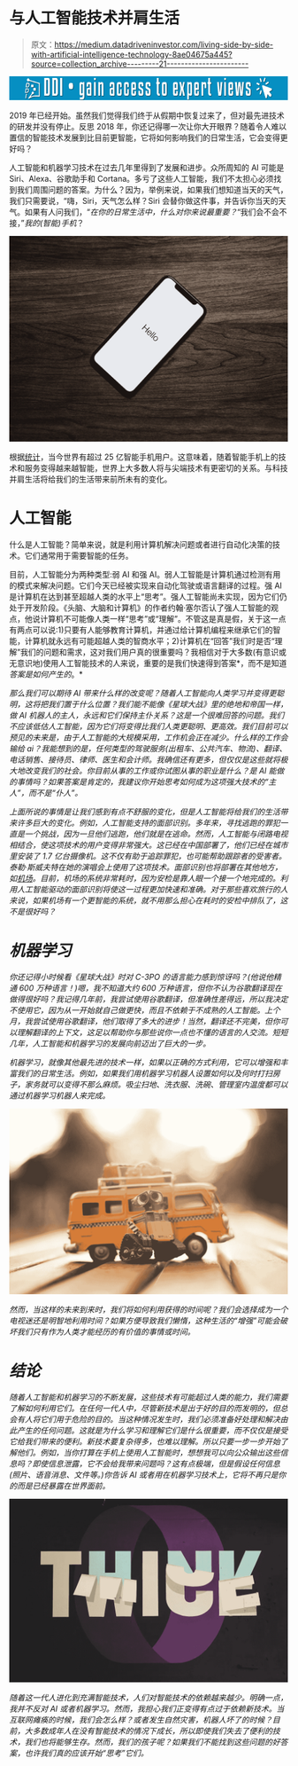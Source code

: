 # 与人工智能技术并肩生活

> 原文：<https://medium.datadriveninvestor.com/living-side-by-side-with-artificial-intelligence-technology-8ae04675a445?source=collection_archive---------21----------------------->

[![](img/504d6d748fcf9512505f4f52168c2d9d.png)](http://www.track.datadriveninvestor.com/1B9E)

2019 年已经开始。虽然我们觉得我们终于从假期中恢复过来了，但对最先进技术的研发并没有停止。反思 2018 年，你还记得哪一次让你大开眼界？随着令人难以置信的智能技术发展到比目前更智能，它将如何影响我们的日常生活，它会变得更好吗？

人工智能和机器学习技术在过去几年里得到了发展和进步。众所周知的 AI 可能是 Siri、Alexa、谷歌助手和 Cortana。多亏了这些人工智能，我们不太担心必须找到我们周围问题的答案。为什么？因为，举例来说，如果我们想知道当天的天气，我们只需要说，“嗨，Siri，天气怎么样？Siri 会替你做这件事，并告诉你当天的天气。如果有人问我们，“*在你的日常生活中，什么对你来说最重要？*“我们会不会不接，”*我的(智能)手机*？

![](img/3c30baaffcc4caf48df37fd2571a1adf.png)

根据[统计](https://www.statista.com/statistics/330695/number-of-smartphone-users-worldwide/)，当今世界有超过 25 亿智能手机用户。这意味着，随着智能手机上的技术和服务变得越来越智能，世界上大多数人将与尖端技术有更密切的关系。与科技并肩生活将给我们的生活带来前所未有的变化。

# 人工智能

什么是人工智能？简单来说，就是利用计算机解决问题或者进行自动化决策的技术。它们通常用于需要智能的任务。

目前，人工智能分为两种类型:弱 AI 和强 AI。弱人工智能是计算机通过检测有用的模式来解决问题。它们今天已经被实现来自动化驾驶或语言翻译的过程。强 AI 是计算机在达到甚至超越人类的水平上“思考”。强人工智能尚未实现，因为它们仍处于开发阶段。《头脑、大脑和计算机》的作者约翰·塞尔否认了强人工智能的观点，他说计算机不可能像人类一样“思考”或“理解”。不管这是真是假，关于这一点有两点可以说:1)只要有人能够教育计算机，并通过给计算机编程来继承它们的智能，计算机就永远有可能超越人类的智商水平；2)计算机在“回答”我们时是否“理解”我们的问题和需求，这对我们用户真的很重要吗？我相信对于大多数(有意识或无意识地)使用人工智能技术的人来说，重要的是我们快速得到答案*，而不是知道*答案是如何产生的*。*

*那么我们可以期待 AI 带来什么样的改变呢？随着人工智能向人类学习并变得更聪明，这将把我们置于什么位置？我们能不能像《星球大战》里的绝地和帝国一样，做 AI 机器人的主人，永远和它们保持主仆关系？这是一个很难回答的问题。我们不应该低估人工智能，因为它们将变得比我们人类更聪明、更高效。我们目前可以预见的未来是，由于人工智能的大规模采用，工作机会正在减少。什么样的工作会输给 ai？我能想到的是，任何类型的驾驶服务(出租车、公共汽车、物流)、翻译、电话销售、接待员、律师、医生和会计师。我确信还有更多，但仅仅是这些就将极大地改变我们的社会。你目前从事的工作或你试图从事的职业是什么？是 AI 能做的事情吗？如果答案是肯定的，我建议你开始思考如何成为这项强大技术的“主人”，而不是“仆人”。*

*上面所说的事情是让我们感到有点不舒服的变化，但是人工智能将给我们的生活带来许多巨大的变化。例如，人工智能支持的面部识别。多年来，寻找逃跑的罪犯一直是一个挑战，因为一旦他们逃跑，他们就是在逃命。然而，人工智能与闭路电视相结合，使这项技术的用户变得非常强大。这已经在中国部署了，他们已经在城市里安装了 1.7 亿台摄像机。这不仅有助于追踪罪犯，也可能帮助跟踪者的受害者。泰勒·斯威夫特在她的演唱会上使用了这项技术。面部识别也将部署在其他地方，如[机场](https://www.huawei.com/en/about-huawei/publications/winwin-magazine/32/shenzhen-airport-digital-platform-and-ai)。目前，机场的系统非常耗时，因为安检是靠人眼一个接一个地完成的。利用人工智能驱动的面部识别将使这一过程更加快速和准确。对于那些喜欢旅行的人来说，如果机场有一个更智能的系统，就不用那么担心在耗时的安检中排队了，这不是很好吗？*

# ***机器学习***

*你还记得小时候看《星球大战》时对 C-3PO 的语言能力感到惊讶吗？(他说他精通 600 万种语言！)嗯，我不知道大约 600 万种语言，但你不认为谷歌翻译现在做得很好吗？我记得几年前，我尝试使用谷歌翻译，但准确性差得远，所以我决定不使用它，因为从一开始就自己做更快，而且不依赖于不成熟的人工智能。上个月，我尝试使用谷歌翻译，他们取得了多大的进步！当然，翻译还不完美，但你可以理解翻译的上下文，这足以帮助你与那些说你一点也不懂的语言的人交流。短短几年，人工智能和机器学习的发展向前迈出了巨大的一步。*

*机器学习，就像其他最先进的技术一样，如果以正确的方式利用，它可以增强和丰富我们的日常生活。例如，如果我们用机器学习机器人设置如何以及何时打扫房子，家务就可以变得不那么麻烦。吸尘扫地、洗衣服、洗碗、管理室内温度都可以通过机器学习机器人来完成。*

*![](img/6626d0912538c2fee05db851662238cf.png)*

*然而，当这样的未来到来时，我们将如何利用获得的时间呢？我们会选择成为一个电视迷还是明智地利用时间？如果方便导致我们懒惰，这种生活的“增强”可能会破坏我们只有作为人类才能经历的有价值的事情或时间。*

# ***结论***

*随着人工智能和机器学习的不断发展，这些技术有可能超过人类的能力，我们需要了解如何利用它们。在任何一代人中，尽管新技术是出于好的目的而发明的，但总会有人将它们用于危险的目的。当这种情况发生时，我们必须准备好处理和解决由此产生的任何问题。这就是为什么学习和理解它们是什么很重要，而不仅仅是接受它给我们带来的便利。新技术要复杂得多，也难以理解。所以只要一步一步开始了解他们。例如，当你打算在手机上使用人工智能时，想想我可以向公众输出这些信息吗？即使信息泄露，它不会给我带来问题吗？这有点极端，但是假设任何信息(照片、语音消息、文件等。)你告诉 AI 或者用在机器学习技术上，它将不再只是你的而是已经暴露在世界面前。*

*![](img/1d6a282a67620ca8ea681189e42b157f.png)*

*随着这一代人进化到充满智能技术，人们对智能技术的依赖越来越少。明确一点，我并不反对 AI 或者机器学习。然而，我担心我们正变得有点过于依赖新技术。当互联网瘫痪的时候，我们会怎么样？或者发生自然灾害，机器人坏了的时候？目前，大多数成年人在没有智能技术的情况下成长，所以即使我们失去了便利的技术，我们也将能够生存。然而，我们的孩子呢？如果我们不能找到这些问题的好答案，也许我们真的应该开始“思考”它们。*